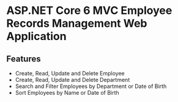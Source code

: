 # ASP.NET Core 6 MVC Employee Records Management Web Application

## Features

- Create, Read, Update and Delete Employee
- Create, Read, Update and Delete Department
- Search and Filter Employees by Department or Date of Birth
- Sort Employees by Name or Date of Birth